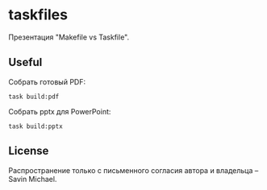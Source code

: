 # taskfiles

Презентация "Makefile vs Taskfile".

## Useful

Собрать готовый PDF:

```shell
task build:pdf
```

Собрать pptx для PowerPoint:

```shell
task build:pptx
```

## License

Распространение только с письменного согласия автора и владельца – Savin Michael.
